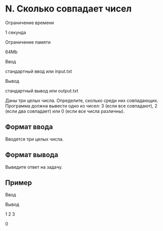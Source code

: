 N. Сколько совпадает чисел
==========================

Ограничение времени

1 секунда

Ограничение памяти

64Mb

Ввод

стандартный ввод или input.txt

Вывод

стандартный вывод или output.txt

Даны три целых числа. Определите, сколько среди них совпадающих. Программа должна вывести одно из чисел: 3 (если все совпадают), 2 (если два совпадает) или 0 (если все числа различны).

Формат ввода
------------

Вводятся три целых числа.

Формат вывода
-------------

Выведите ответ на задачу.

Пример
------

Ввод

Вывод

1
2
3

0